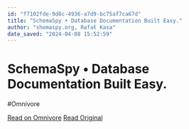 ```yaml
---
id: "f7102fde-9d8c-4936-a7d9-bc75af7ca67d"
title: "SchemaSpy • Database Documentation Built Easy."
author: "shemaspy.org, Rafał Kasa"
date_saved: "2024-04-08 15:52:59"
---
```


# SchemaSpy • Database Documentation Built Easy.
#Omnivore

[Read on Omnivore](https://omnivore.app/me/schema-spy-database-documentation-built-easy-18ebe32bc37)
[Read Original](https://schemaspy.org)

